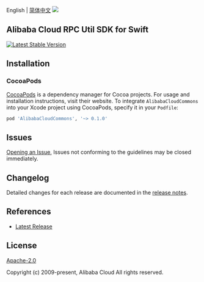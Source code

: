 English | [简体中文](README-CN.md)
![](https://aliyunsdk-pages.alicdn.com/icons/AlibabaCloud.svg)

## Alibaba Cloud RPC Util SDK for Swift

[![Latest Stable Version](https://img.shields.io/maven-central/v/com.aliyun/common.svg?label=Maven%20Central)](https://search.maven.org/search?q=g:%22com.aliyun%22%20AND%20a:%22common%22)

## Installation

### CocoaPods

[CocoaPods](https://cocoapods.org) is a dependency manager for Cocoa projects. For usage and installation instructions, visit their website. To integrate `AlibabaCloudCommons` into your Xcode project using CocoaPods, specify it in your `Podfile`:

```ruby
pod 'AlibabaCloudCommons', '~> 0.1.0'
```

## Issues

[Opening an Issue](https://github.com/aliyun/alibabacloud-rpc-util-sdk/issues/new), Issues not conforming to the guidelines may be closed immediately.

## Changelog

Detailed changes for each release are documented in the [release notes](./ChangeLog.txt).

## References

* [Latest Release](https://github.com/aliyun/alibabacloud-rpc-util-sdk)

## License

[Apache-2.0](http://www.apache.org/licenses/LICENSE-2.0)

Copyright (c) 2009-present, Alibaba Cloud All rights reserved.
